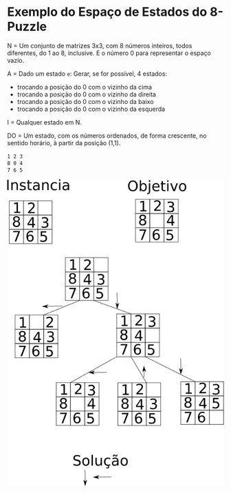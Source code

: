# Exemplo do Espaço de Estados do 8-Puzzle


N = Um conjunto de matrizes 3x3, com 8 números inteiros, todos diferentes, do 1 ao 8, inclusive. E o número 0 para representar o espaço vazio.


A = Dado um estado `e`:
Gerar, se for possível, 4 estados:
* trocando a posição do 0 com o vizinho da cima
* trocando a posição do 0 com o vizinho da direita
* trocando a posição do 0 com o vizinho da baixo
* trocando a posição do 0 com o vizinho da esquerda

I = Qualquer estado em N.

DO = Um estado, com os números ordenados, de forma crescente, no sentido horário, à partir da posição (1,1).
```
1 2 3
8 0 4
7 6 5
```

![Exemplo do 8_puzzle](8_puzzle.png)
